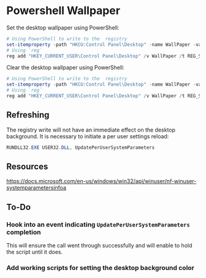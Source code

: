 # Powershell Wallpaper

Set the desktop wallpaper using PowerShell:

```powershell
# Using PowerShell to write to the  registry
set-itemproperty -path "HKCU:Control Panel\Desktop" -name WallPaper -value "%UserProfile%\Desktop\wallpaper.jpg"
# Using `reg`
reg add "HKEY_CURRENT_USER\Control Panel\Desktop" /v WallPaper /t REG_SZ /d "%UserProfile%\Desktop\wallpaper.jpg" /f
```

Clear the desktop wallpaper using PowerShell:

```powershell
# Using PowerShell to write to the  registry
set-itemproperty -path "HKCU:Control Panel\Desktop" -name WallPaper -value ""
# Using `reg`
reg add "HKEY_CURRENT_USER\Control Panel\Desktop" /v WallPaper /t REG_SZ /d "" /f
```

## Refreshing

The registry write will not have an immediate effect on the desktop background.
It is necessary to initiate a per user settings reload:

```powershell
RUNDLL32.EXE USER32.DLL, UpdatePerUserSystemParameters
```

## Resources

https://docs.microsoft.com/en-us/windows/win32/api/winuser/nf-winuser-systemparametersinfoa

## To-Do

### Hook into an event indicating `UpdatePerUserSystemParameters` completion

This will ensure the call went through successfully and will enable to hold the script until it does.

### Add working scripts for setting the desktop background color
